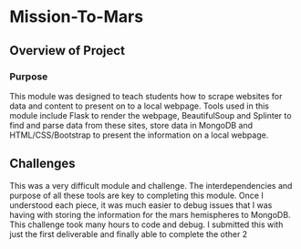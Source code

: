 # Mission-To-Mars
## Overview of Project

### Purpose

This module was designed to teach students how to scrape websites for data and content to present on to a local webpage.  Tools used in this 
module include Flask to render the webpage, BeautifulSoup and Splinter to find and parse data from these sites, store data in MongoDB 
and HTML/CSS/Bootstrap to present the information on a local webpage. 

## Challenges

This was a very difficult module and challenge.  The interdependencies and purpose of all these tools are key to completing this module.  Once I 
understood each piece, it was much easier to debug issues that I was having with storing the information for the mars hemispheres to MongoDB.  
This challenge took many hours to code and debug.   I submitted this with just the first deliverable and finally able to complete the other 2